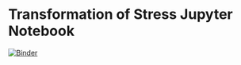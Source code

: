 # Transformation of Stress Jupyter Notebook

[![Binder](https://mybinder.org/badge_logo.svg)](https://mybinder.org/v2/gh/raulcodes/nedim-stress-tensors/HEAD)